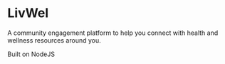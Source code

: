 # LivWel
A community engagement platform to help you connect with health and wellness resources around you.

Built on NodeJS
